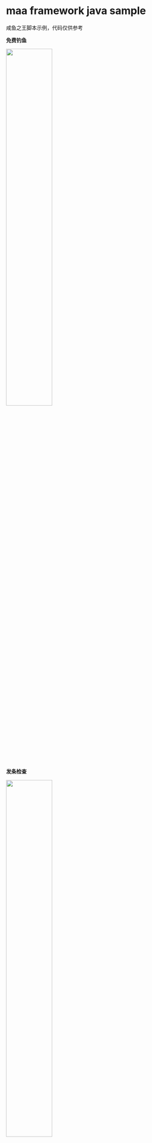 maa framework java sample
===

咸鱼之王脚本示例，代码仅供参考


**免费钓鱼**

[<img src="./public/免费钓鱼.mp4" width="50%">](./public/免费钓鱼.mp4 "Now in Android: 55")

**发条检查**

[<img src="./public/发条检查.mp4" width="50%">](./public/发条检查.mp4 "Now in Android: 55")

**每日答题**

[<img src="./public/每日答题.mp4" width="50%">](./public/每日答题.mp4 "Now in Android: 55")

**离线奖励加钟**

[<img src="./public/离线奖励加钟.mp4" width="50%">](./public/离线奖励加钟.mp4 "Now in Android: 55")

**离线奖励领取**

[<img src="./public/离线奖励领取.mp4" width="50%">](./public/离线奖励领取.mp4 "Now in Android: 55")








